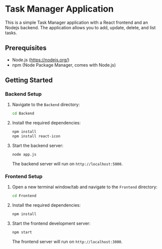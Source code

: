 # Task Manager Application

This is a simple Task Manager application with a React frontend and an Nodejs backend. The application allows you to add, update, delete, and list tasks.

## Prerequisites

- Node.js (https://nodejs.org/)
- npm (Node Package Manager, comes with Node.js)

## Getting Started

### Backend Setup

1. Navigate to the `Backend` directory:

    ```sh
    cd Backend
    ```
    
2. Install the required dependencies:

    ```sh
    npm install
    npm install react-icon
    ```
    
3. Start the backend server:

    ```sh
    node app.js
    ```

   The backend server will run on `http://localhost:5000`.

### Frontend Setup

1. Open a new terminal window/tab and navigate to the `Frontend` directory:

    ```sh
    cd Frontend
    ```

2. Install the required dependencies:

    ```sh
    npm install
    ```

3. Start the frontend development server:

    ```sh
    npm start
    ```

   The frontend server will run on `http://localhost:3000`.
